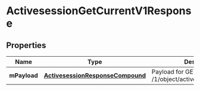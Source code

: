 
# ActivesessionGetCurrentV1Response

## Properties
| Name | Type | Description | Notes |
| ------------ | ------------- | ------------- | ------------- |
| **mPayload** | [**ActivesessionResponseCompound**](ActivesessionResponseCompound.md) | Payload for GET /1/object/activesession/getCurrent |  |



